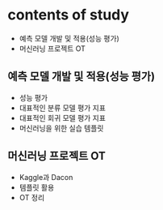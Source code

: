 # contents of study

- 예측 모델 개발 및 적용(성능 평가)
- 머신러닝 프로젝트 OT

## 예측 모델 개발 및 적용(성능 평가)

- 성능 평가
- 대표적인 분류 모델 평가 지표
- 대표적인 회귀 모델 평가 지표
- 머신러닝을 위한 실습 템플릿

## 머신러닝 프로젝트 OT

- Kaggle과 Dacon
- 템플릿 활용
- OT 정리
